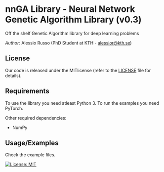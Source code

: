 # nnGA Library - Neural Network Genetic Algorithm Library (v0.3)

Off the shelf Genetic Algorithm library for deep learning problems

_Author_: Alessio Russo (PhD Student at KTH - alessior@kth.se)

## License
Our code is released under the MITlicense (refer to the [LICENSE](https://github.com/rssalessio/PoisoningDataDrivenControl/blob/master/LICENSE) file for details).

## Requirements
To use the library you need atleast Python 3.
To run the examples you need PyTorch.

Other required dependencies:
- NumPy

## Usage/Examples

Check the example files.

[![License: MIT](https://img.shields.io/badge/License-MIT-yellow.svg)](https://opensource.org/licenses/MIT)
